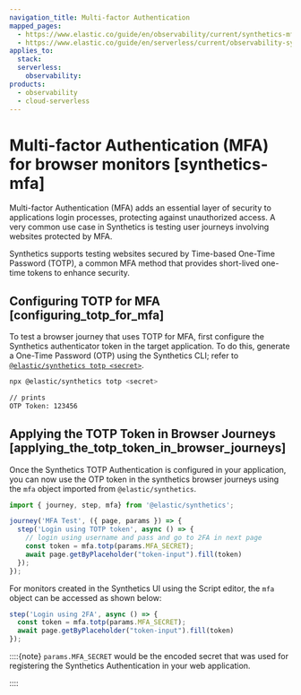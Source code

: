 ```yaml
---
navigation_title: Multi-factor Authentication
mapped_pages:
  - https://www.elastic.co/guide/en/observability/current/synthetics-mfa.html
  - https://www.elastic.co/guide/en/serverless/current/observability-synthetics-mfa.html
applies_to:
  stack:
  serverless:
    observability:
products:
  - observability
  - cloud-serverless
---
```


# Multi-factor Authentication (MFA) for browser monitors [synthetics-mfa]

Multi-factor Authentication (MFA) adds an essential layer of security to applications login processes, protecting against unauthorized access. A very common use case in Synthetics is testing user journeys involving websites protected by MFA.

Synthetics supports testing websites secured by Time-based One-Time Password (TOTP), a common MFA method that provides short-lived one-time tokens to enhance security.

## Configuring TOTP for MFA [configuring_totp_for_mfa]

To test a browser journey that uses TOTP for MFA, first configure the Synthetics authenticator token in the target application. To do this, generate a One-Time Password (OTP) using the Synthetics CLI; refer to [`@elastic/synthetics totp <secret>`](/solutions/observability/synthetics/cli.md).

```sh
npx @elastic/synthetics totp <secret>

// prints
OTP Token: 123456
```

## Applying the TOTP Token in Browser Journeys [applying_the_totp_token_in_browser_journeys]

Once the Synthetics TOTP Authentication is configured in your application, you can now use the OTP token in the synthetics browser journeys using the `mfa` object imported from `@elastic/synthetics`.

```ts
import { journey, step, mfa} from '@elastic/synthetics';

journey('MFA Test', ({ page, params }) => {
  step('Login using TOTP token', async () => {
    // login using username and pass and go to 2FA in next page
    const token = mfa.totp(params.MFA_SECRET);
    await page.getByPlaceholder("token-input").fill(token)
  });
});
```

For monitors created in the Synthetics UI using the Script editor, the `mfa` object can be accessed as shown below:

```ts
step('Login using 2FA', async () => {
  const token = mfa.totp(params.MFA_SECRET);
  await page.getByPlaceholder("token-input").fill(token)
});
```

::::{note}
`params.MFA_SECRET` would be the encoded secret that was used for registering the Synthetics Authentication in your web application.

::::